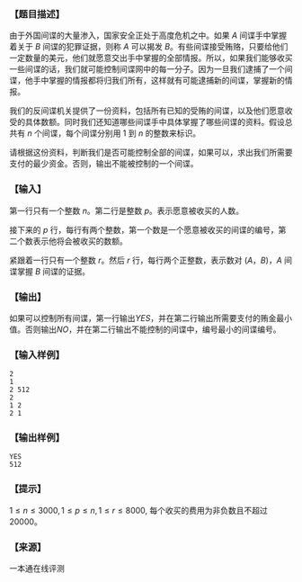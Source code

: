 ### 【题目描述】

由于外国间谍的大量渗入，国家安全正处于高度危机之中。如果 $A$ 间谍手中掌握着关于 $B$ 间谍的犯罪证据，则称 $A$ 可以揭发 $B$。有些间谍接受贿赂，只要给他们一定数量的美元，他们就愿意交出手中掌握的全部情报。所以，如果我们能够收买一些间谍的话，我们就可能控制间谍网中的每一分子。因为一旦我们逮捕了一个间谍，他手中掌握的情报都将归我们所有，这样就有可能逮捕新的间谍，掌握新的情报。

我们的反间谍机关提供了一份资料，包括所有已知的受贿的间谍，以及他们愿意收受的具体数额。同时我们还知道哪些间谍手中具体掌握了哪些间谍的资料。假设总共有 $n$ 个间谍，每个间谍分别用 $1$ 到 $n$ 的整数来标识。

请根据这份资料，判断我们是否可能控制全部的间谍，如果可以，求出我们所需要支付的最少资金。否则，输出不能被控制的一个间谍。

### 【输入】

第一行只有一个整数 $n$。第二行是整数 $p$。表示愿意被收买的人数。

接下来的 $p$ 行，每行有两个整数，第一个数是一个愿意被收买的间谍的编号，第二个数表示他将会被收买的数额。

紧跟着一行只有一个整数 $r$。然后 $r$ 行，每行两个正整数，表示数对 $(A，B)$，$A$ 间谍掌握 $B$ 间谍的证据。

### 【输出】

如果可以控制所有间谍，第一行输出$YES$，并在第二行输出所需要支付的贿金最小值。否则输出$NO$，并在第二行输出不能控制的间谍中，编号最小的间谍编号。

### 【输入样例】

```
2 
1 
2 512 
2 
1 2 
2 1
```

### 【输出样例】

```
YES
512
```

### 【提示】

$1≤n≤3000,1≤p≤n,1≤r≤8000$, 每个收买的费用为非负数且不超过 $20000$。


 ### 【来源】

 一本通在线评测 